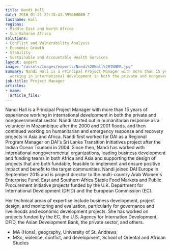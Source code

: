 ```yaml
---
title: Nandi Hall
date: 2016-01-21 22:18:43.395000000 Z
lastname: Hall
regions:
- Middle East and North Africa
- Sub-Saharan Africa
solutions:
- Conflict and Vulnerability Analysis
- Economic Growth
- Stability
- Sustainable and Accountable Health Services
layout: expert
image: "/assets/images/experts/Nandi%20Hall%20INNER.jpg"
summary: Nandi Hall is a Principal Project Manager with more than 15 years of experience
  working in international development in both the private and nongovernmental sector.
job-title: Project Manager
articles:
- name: 
  article_file: 
---
```


Nandi Hall is a Principal Project Manager with more than 15 years of experience working in international development in both the private and nongovernmental sector. Nandi started out in humanitarian response as a volunteer in Mozambique after the 2000 and 2001 floods, and then continued working on humanitarian and emergency response and recovery projects in Asia and Africa. Nandi first worked for DAI as a Regional Program Manager on DAI's Sri Lanka Transition Initiatives project after the Indian Ocean Tsunami in 2004. Since then, Nandi has worked with international nongovernmental organizations, leading business development and funding teams in both Africa and Asia and supporting the design of projects that are both fundable, feasible to implement and ensure positive impact and benefit to the target communities. Nandi joined DAI Europe in September 2015 and is project director to the multi-country Arab Women's Enterprise Fund, East and Southern Africa Staple Food Markets and Public Procurement Initiative projects funded by the U.K. Department for International Development (DFID) and the European Commission (EC).

Her technical areas of expertise include business development, project design, and monitoring and evaluation, particularly for governance and livelihoods and economic development projects. She has worked on projects funded by the EC, the U.S. Agency for Internation Development, DFID, the Asian Development Bank, the private sector, and others.

* MA (Hons), geography, University of St. Andrews
* MSc, violence, conflict, and development, School of Oriental and African Studies
